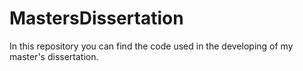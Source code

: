 # MastersDissertation
In this repository you can find the code used in the developing of my master's dissertation.
